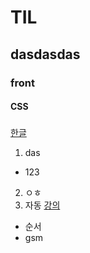 # TIL
## dasdasdas
### front
#### CSS
##### 
<u>한글</u>

1. das
- 123
2. ㅇㅎ
3. 자동
[강의](https://www.youtube.com/watch?v=WcED6Ia1IY4&list=PLuHgQVnccGMAnWgUYiAW2cTzSBywFO75B&index=6)

- 순서
- gsm
